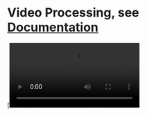# Video Processing, see [Documentation](https://github.com/bmar97/Video-Processing/blob/main/videoProcessing.ipynb)

[![Watch the video](https://github.com/bmar97/Video-Processing/blob/main/project.demo.mov?raw=true)
